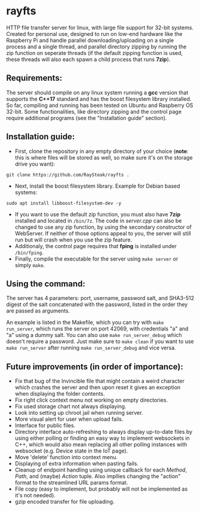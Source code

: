 # rayfts
HTTP file transfer server for linux, with large file support for 32-bit systems. Created for personal use, designed to run on low-end hardware like the Raspberry Pi and handle parallel downloading/uploading on a single process and a single thread, and parallel directory zipping by running the zip function on seperate threads (if the default zipping function is used, these threads will also each spawn a child process that runs **7zip**).

## Requirements:
The server should compile on any linux system running a **gcc** version that supports the **C++17** standard and has the boost filesystem library installed. So far, compiling and running has been tested on Ubuntu and Raspberry OS 32-bit. Some functionalities, like directory zipping and the control page require additional programs (see the "Installation guide" section).
## Installation guide:
- First, clone the repository in any empty directory of your choice (**note**: this is where files will be stored as well, so make sure it's on the storage drive you want):
```
git clone https://github.com/RaySteak/rayfts .
```
- Next, install the boost filesystem library. Example for Debian based systems:
```
sudo apt install libboost-filesystem-dev -y
```
- If you want to use the default zip function, you must also have **7zip** installed and located in `/bin/7z`. The code in *server.cpp* can also be changed to use any zip function, by using the secondary constructor of WebServer. If neither of those options appeal to you, the server will still run but will crash when you use the zip feature.
- Additionaly, the control page requires that **fping** is installed under `/bin/fping`.
- Finally, compile the executable for the server using `make server` or simply `make`.

## Using the command:
The server has 4 parameters: port, username, password salt, and SHA3-512 digest of the salt concatenated with the password, listed in the order they are passed as arguments.

An example is listed in the Makefile, which you can try with `make run_server`, which runs the server on port 42069, with credentials "a" and "a" using a dummy salt. You can also use `make run_server_debug` which doesn't require a password. Just make sure to `make clean` if you want to use `make run_server` after running `make run_server_debug` and vice versa.

## Future improvements (in order of importance):
- Fix that bug of the Invincible file that might contain a weird character which crashes the server and then upon reset it gives an exception when displaying the folder contents.
- Fix right click context menu not working on empty directories.
- Fix used storage chart not always displaying.
- Look into setting up chroot jail when running server.
- More visual alert for user when upload fails.
- Interface for public files.
- Directory interface auto-refreshing to always display up-to-date files by using either polling or finding an easy way to implement websockets in C++, which would also mean replacing all other polling instances with websocket (e.g. Device state in the IoT page).
- Move 'delete' function into context menu.
- Displaying of extra information when pasting fails.
- Cleanup of endpoint handling using unique callback for each *Method*, *Path*, and (maybe) *Action* tuple. Also impllies changing the "action" format to the streamlined URL params format. 
- File copy (easy to implement, but probably will not be implemented as it's not needed).
- gzip encoded transfer for file uploading.
